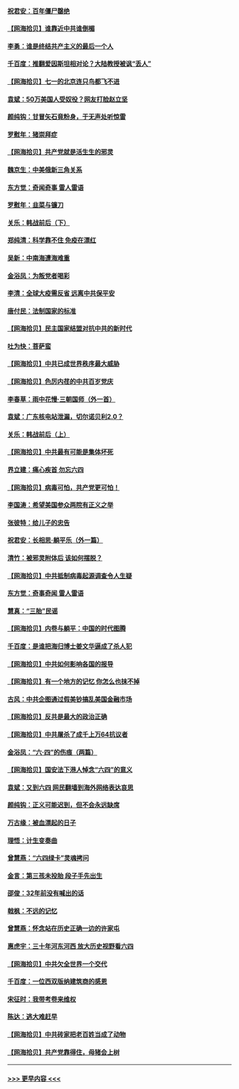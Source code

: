 #### [祝君安：百年僵尸罄绝](../pages/nsc993/n13045595.md?t=06250601) 
#### [【网海拾贝】谁靠近中共谁倒楣](../pages/nsc993/n13044667.md?t=06250601) 
#### [李勇：谁是终结共产主义的最后一个人](../pages/nsc993/n13044397.md?t=06250601) 
#### [千百度：推翻爱因斯坦相对论？大陆教授被讽“丢人”](../pages/nsc993/n13043908.md?t=06250601) 
#### [【网海拾贝】七一的北京连只鸟都飞不进](../pages/nsc993/n13041377.md?t=06250601) 
#### [袁斌：50万美国人受奴役？网友打脸赵立坚](../pages/nsc993/n13041330.md?t=06250601) 
#### [颜纯钩：甘冒矢石竟粉身，于无声处听惊雷](../pages/nsc993/n13041140.md?t=06250601) 
#### [罗慰年：猪崇拜症](../pages/nsc993/n13041071.md?t=06250601) 
#### [【网海拾贝】共产党就是活生生的邪灵](../pages/nsc993/n13036627.md?t=06250601) 
#### [魏京生：中美俄新三角关系](../pages/nsc993/n13035986.md?t=06250601) 
#### [东方觉：奇闻奇事 雷人雷语](../pages/nsc993/n13035878.md?t=06250601) 
#### [罗慰年：韭菜与镰刀](../pages/nsc993/n13034374.md?t=06250601) 
#### [关乐：韩战前后（下）](../pages/nsc993/n13034113.md?t=06250601) 
#### [郑纯清：科学靠不住 免疫在漂红](../pages/nsc993/n13034093.md?t=06250601) 
#### [吴新：中南海遭海难重](../pages/nsc993/n13034084.md?t=06250601) 
#### [金浴凤：为叛党者喝彩](../pages/nsc993/n13034058.md?t=06250601) 
#### [李清：全球大疫需反省 远离中共保平安](../pages/nsc993/n13033784.md?t=06250601) 
#### [唐付民：法制国家的标准](../pages/nsc993/n13032944.md?t=06250601) 
#### [【网海拾贝】民主国家结盟对抗中共的新时代](../pages/nsc993/n13031717.md?t=06250601) 
#### [吐为快：菩萨蛮](../pages/nsc993/n13030033.md?t=06250601) 
#### [【网海拾贝】中共已成世界秩序最大威胁](../pages/nsc993/n13028138.md?t=06250601) 
#### [【网海拾贝】色厉内荏的中共百岁党庆](../pages/nsc993/n13025582.md?t=06250601) 
#### [李春草：雨中花慢‧三朝国师（外一首）](../pages/nsc993/n13025567.md?t=06250601) 
#### [袁斌：广东核电站泄漏，切尔诺贝利2.0？](../pages/nsc993/n13025475.md?t=06250601) 
#### [关乐：韩战前后（上）](../pages/nsc993/n13025387.md?t=06250601) 
#### [【网海拾贝】中共最有可能是集体坏死](../pages/nsc993/n13023101.md?t=06250601) 
#### [界立建：痛心疾首 勿忘六四](../pages/nsc993/n13022339.md?t=06250601) 
#### [【网海拾贝】病毒可怕，共产党更可怕！](../pages/nsc993/n13020728.md?t=06250601) 
#### [李国涛：希望美国参众两院有正义之举](../pages/nsc993/n13020674.md?t=06250601) 
#### [张彼特：给儿子的忠告](../pages/nsc993/n13018934.md?t=06250601) 
#### [祝君安：长相思‧躺平乐（外一篇）](../pages/nsc993/n13018923.md?t=06250601) 
#### [清竹：被邪灵附体后 该如何摆脱？](../pages/nsc993/n13018877.md?t=06250601) 
#### [【网海拾贝】中共抵制病毒起源调查令人生疑](../pages/nsc993/n13017785.md?t=06250601) 
#### [东方觉：奇事奇闻 雷人雷语](../pages/nsc993/n13017577.md?t=06250601) 
#### [慧真：“三胎”民谣](../pages/nsc993/n13017394.md?t=06250601) 
#### [【网海拾贝】内卷与躺平：中国的时代图腾](../pages/nsc993/n13016128.md?t=06250601) 
#### [千百度：是谁把海归博士姜文华逼成了杀人犯](../pages/nsc993/n13015218.md?t=06250601) 
#### [【网海拾贝】中共如何影响各国的报导](../pages/nsc993/n13012599.md?t=06250601) 
#### [【网海拾贝】有一个地方的记忆 你怎么也抹不掉](../pages/nsc993/n13009802.md?t=06250601) 
#### [古风：中共企图通过假美钞搞乱美国金融市场](../pages/nsc993/n13009626.md?t=06250601) 
#### [【网海拾贝】反共是最大的政治正确](../pages/nsc993/n13007051.md?t=06250601) 
#### [【网海拾贝】中共屠杀了成千上万64抗议者](../pages/nsc993/n13002713.md?t=06250601) 
#### [金浴凤：“六·四”的伤痕（两篇）](../pages/nsc993/n13001719.md?t=06250601) 
#### [【网海拾贝】国安法下港人悼念“六四”的意义](../pages/nsc993/n13001039.md?t=06250601) 
#### [袁斌：又到六四 网民翻墙到海外网络表达哀思](../pages/nsc993/n13000995.md?t=06250601) 
#### [颜纯钩：正义可能迟到，但不会永远缺席](../pages/nsc993/n13000920.md?t=06250601) 
#### [万古缘：被血漂起的日子](../pages/nsc993/n13000914.md?t=06250601) 
#### [理悟：计生变奏曲](../pages/nsc993/n13000414.md?t=06250601) 
#### [曾慧燕：“六四绿卡”灵魂拷问](../pages/nsc993/n13000277.md?t=06250601) 
#### [金言：第三孩未投胎 段子手先出生](../pages/nsc993/n13000215.md?t=06250601) 
#### [邵俊：32年前没有喊出的话](../pages/nsc993/n13000181.md?t=06250601) 
#### [戟枫：不远的记忆](../pages/nsc993/n13000121.md?t=06250601) 
#### [曾慧燕：怀念站在历史正确一边的许家屯](../pages/nsc993/n13000073.md?t=06250601) 
#### [惠虎宇：三十年河东河西 放大历史视野看六四](../pages/nsc993/n13000018.md?t=06250601) 
#### [【网海拾贝】中共欠全世界一个交代](../pages/nsc993/n12998706.md?t=06250601) 
#### [千百度：一位西双版纳建筑商的感恩](../pages/nsc993/n12998487.md?t=06250601) 
#### [宋征时：我带考卷来维权](../pages/nsc993/n12994088.md?t=06250601) 
#### [陈达：逃大难赶早](../pages/nsc993/n12993569.md?t=06250601) 
#### [【网海拾贝】中共砖家把老百姓当成了动物](../pages/nsc993/n12993483.md?t=06250601) 
#### [【网海拾贝】共产党靠得住，母猪会上树](../pages/nsc993/n12990730.md?t=06250601) 

----
#### [ >>> 更早内容 <<< ](../indexes/nsc993-earlier.md)
